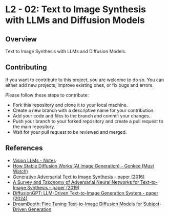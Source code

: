 # L2 - 02: Text to Image Synthesis with LLMs and Diffusion Models

## Overview

Text to Image Synthesis with LLMs and Diffusion Models.

## Contributing

If you want to contribute to this project, you are welcome to do so. You can either add new projects, improve existing ones, or fix bugs and errors. 

Please follow these steps to contribute:

- Fork this repository and clone it to your local machine.
- Create a new branch with a descriptive name for your contribution.
- Add your code and files to the branch and commit your changes.
- Push your branch to your forked repository and create a pull request to the main repository.
- Wait for your pull request to be reviewed and merged.

## References

- [Vision LLMs - Notes](https://github.com/afondiel/computer-science-notes/tree/master/computer-vision-notes/vision-llms)
- [How Stable Diffusion Works (AI Image Generation) - Gonkee (Must Watch)](https://www.youtube.com/watch?v=sFztPP9qPRc)
- [Generative Adversarial Text to Image Synthesis - paper (2016)](https://arxiv.org/pdf/1605.05396.pdf)
- [A Survey and Taxonomy of Adversarial Neural Networks for Text-to-Image Synthesis - paper (2019)](https://arxiv.org/pdf/1910.09399.pdf)
- [DiffusionGPT: LLM-Driven Text-to-Image Generation System - paper (2024)](https://arxiv.org/pdf/2401.10061.pdf)
- [DreamBooth: Fine Tuning Text-to-Image Diffusion Models for Subject-Driven Generation](https://dreambooth.github.io/)


